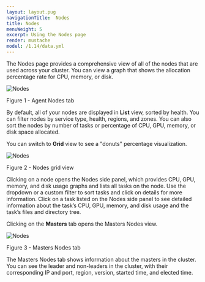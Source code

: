 ```yaml
---
layout: layout.pug
navigationTitle:  Nodes
title: Nodes
menuWeight: 5
excerpt: Using the Nodes page
render: mustache
model: /1.14/data.yml
---
```


The Nodes page provides a comprehensive view of all of the nodes that are used across your cluster. You can view a graph that shows the allocation percentage rate for CPU, memory, or disk.

![Nodes](/mesosphere/dcos/1.14/img/nodes-ee-dcos-1-12.png)

Figure 1 - Agent Nodes tab

By default, all of your nodes are displayed in **List** view, sorted by health. You can filter nodes by service type, health, regions, and zones. You can also sort the nodes by number of tasks or percentage of CPU, GPU, memory, or disk space allocated.

You can switch to **Grid** view to see a "donuts" percentage visualization.

![Nodes](/mesosphere/dcos/1.14/img/nodes-donuts-ee-dcos-1-12.png)

Figure 2 - Nodes grid view

Clicking on a node opens the Nodes side panel, which provides CPU, GPU, memory, and disk usage graphs and lists all tasks on the node. Use the dropdown or a custom filter to sort tasks and click on details for more information. Click on a task listed on the Nodes side panel to see detailed information about the task’s CPU, GPU, memory, and disk usage and the task’s files and directory tree.

Clicking on the **Masters** tab opens the Masters Nodes view.

![Nodes](/mesosphere/dcos/1.14/img/nodes-masters-ee-dcos-1-12.png)

Figure 3 - Masters Nodes tab

The Masters Nodes tab shows information about the masters in the cluster. You can see the leader and non-leaders in the cluster, with their corresponding IP and port, region, version, started time, and elected time.
